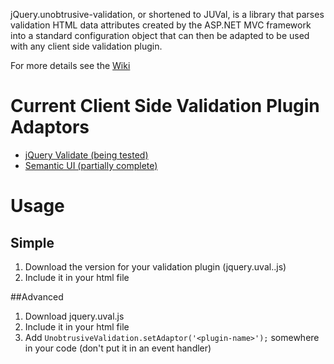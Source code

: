 jQuery.unobtrusive-validation, or shortened to JUVal, is a library that parses validation HTML data attributes created by the ASP.NET MVC framework into a standard configuration object that can then be adapted to be used with any client side validation plugin.

For more details see the [Wiki](https://github.com/amura11/jQuery.unobtrusive-validation/wiki)

# Current Client Side Validation Plugin Adaptors
* [jQuery Validate (being tested)](http://jqueryvalidation.org/)
* [Semantic UI (partially complete)](http://semantic-ui.com/behaviors/form.html)

# Usage
## Simple
1. Download the version for your validation plugin (jquery.uval.<plugin-name>.js)
2. Include it in your html file

##Advanced
1. Download jquery.uval.js
2. Include it in your html file
3. Add `UnobtrusiveValidation.setAdaptor('<plugin-name>');` somewhere in your code (don't put it in an event handler)
